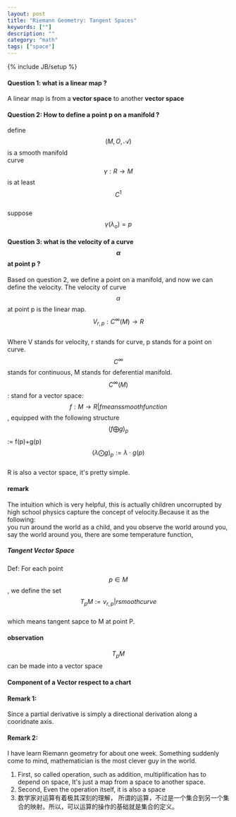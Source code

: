 ```yaml
---
layout: post
title: "Riemann Geometry: Tangent Spaces"
keywords: [""]
description: ""
category: "math"
tags: ["space"]
---
```

{% include JB/setup %}

#### Question 1: what is a linear map ?
A linear map is from a **vector space** to another **vector space**


#### Question 2: How to define a point p on a manifold ?
define $$(M,O,\mathscr{A})$$ is a smooth manifold <br />
curve $$\gamma: R \rightarrow M$$ is at least $$C^{1}$$ <br />
suppose $$\gamma(\lambda_{o})=p$$


#### Question 3:  what is the velocity of a curve $$\alpha$$ at point p ?
Based on question 2, we define a point on a manifold, and now we can define the velocity.
The velocity of curve $$\alpha$$ at point p is the linear map. <br />
$$V_{r,p}: C^{\infty}(M) \rightarrow R$$ <br />
Where V stands for velocity, r stands for curve, p stands for a point on curve.
$$C^{\infty}$$ stands for continuous, M stands for deferential manifold. <br />
$$C^{\infty}(M)$$: stand for a vector space: $${f: M \rightarrow R| f means smooth function}$$, equipped with the following structure <br /> 
$$(f\bigoplus g)_{p}$$:= f(p)+g(p) <br /> 
$$(\lambda\bigodot g)_{p}:= \lambda \cdot g(p)$$ <br /> 
R is also a vector space, it's pretty simple.

#### remark
The intuition which is very helpful, this is actually children uncorrupted by high school physics capture
the concept of velocity.Because it as the following: <br />
you run around the world as a child, and you observe the world around you, say the world around you, there are
some temperature function,


##### Tangent Vector Space
Def: For each point $$p \in M$$, we define the set <br /> 
$$T_{p}M :={v_{r,p}| r smooth curve}$$ <br />
which means tangent sapce to M at point P. <br />
#### observation
$$T_{p}M$$ can be made into a vector space

#### Component of a Vector respect to a chart


#### Remark 1:
Since a partial derivative is simply a directional derivation along a cooridnate axis.


#### Remark 2:
I have learn Riemann geometry for about one week. Something suddenly come to  mind, mathematician is the most clever guy in the world.
1. First, so called operation, such as addition, multiplification has to depend on space, It's just a map from a space to another space.
2. Second, Even the operation itself, it is also a space
3. 数学家对运算有着极其深刻的理解， 所谓的运算，不过是一个集合到另一个集合的映射。所以，可以运算的操作的基础就是集合的定义。



